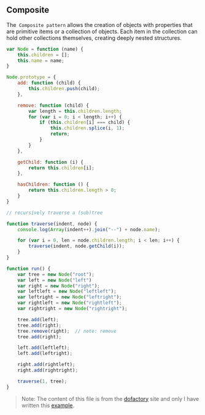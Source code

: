 ## Composite

The` Composite pattern` allows the creation of objects with properties that are primitive items or a collection of objects. Each item in the collection can hold other collections themselves, creating deeply nested structures.
```javascript
var Node = function (name) {
    this.children = [];
    this.name = name;
}

Node.prototype = {
    add: function (child) {
        this.children.push(child);
    },

    remove: function (child) {
        var length = this.children.length;
        for (var i = 0; i < length; i++) {
            if (this.children[i] === child) {
                this.children.splice(i, 1);
                return;
            }
        }
    },

    getChild: function (i) {
        return this.children[i];
    },

    hasChildren: function () {
        return this.children.length > 0;
    }
}

// recursively traverse a (sub)tree

function traverse(indent, node) {
    console.log(Array(indent++).join("--") + node.name);

    for (var i = 0, len = node.children.length; i < len; i++) {
        traverse(indent, node.getChild(i));
    }
}

function run() {
    var tree = new Node("root");
    var left = new Node("left")
    var right = new Node("right");
    var leftleft = new Node("leftleft");
    var leftright = new Node("leftright");
    var rightleft = new Node("rightleft");
    var rightright = new Node("rightright");

    tree.add(left);
    tree.add(right);
    tree.remove(right);  // note: remove
    tree.add(right);

    left.add(leftleft);
    left.add(leftright);

    right.add(rightleft);
    right.add(rightright);

    traverse(1, tree);
}
```

> Note:  The content of this file is from the [dofactory](https://www.dofactory.com/javascript/design-patterns/decorator) site and only I have written this [example](Modifire/Modifire.js).